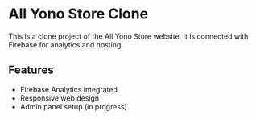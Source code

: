 # All Yono Store Clone

This is a clone project of the All Yono Store website.
It is connected with Firebase for analytics and hosting.

## Features
- Firebase Analytics integrated
- Responsive web design
- Admin panel setup (in progress)
